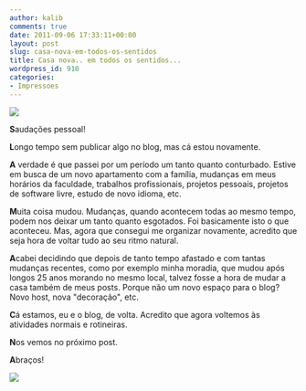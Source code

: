 ```yaml
---
author: kalib
comments: true
date: 2011-09-06 17:33:11+00:00
layout: post
slug: casa-nova-em-todos-os-sentidos
title: Casa nova.. em todos os sentidos...
wordpress_id: 910
categories:
- Impressoes
---
```


![](http://www.it-networks.org/wp-content/uploads/2011/04/imagesCAIK1UEI.jpg)


**S**audações pessoal!

**L**ongo tempo sem publicar algo no blog, mas cá estou novamente.

**A** verdade é que passei por um período um tanto quanto conturbado. Estive em busca de um novo apartamento com a família, mudanças em meus horários da faculdade, trabalhos profissionais, projetos pessoais, projetos de software livre, estudo de novo idioma, etc.

**M**uita coisa mudou. Mudanças, quando acontecem todas ao mesmo tempo, podem nos deixar um tanto quanto esgotados. Foi basicamente isto o que aconteceu. Mas, agora que consegui me organizar novamente, acredito que seja hora de voltar tudo ao seu ritmo natural.

**A**cabei decidindo que depois de tanto tempo afastado e com tantas mudanças recentes, como por exemplo minha moradia, que mudou após longos 25 anos morando no mesmo local, talvez fosse a hora de mudar a casa também de meus posts. Porque não um novo espaço para o blog? Novo host, nova "decoração", etc.

**C**á estamos, eu e o blog, de volta. Acredito que agora voltemos às atividades normais e rotineiras.

**N**os vemos no próximo post.

**A**braços!


![](http://www.marcelocavalcante.net/portal/imgs/userbar.gif)

